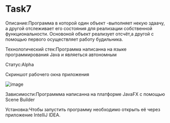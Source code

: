 # Task7

Описание:Программа в которой один объект -выполняет некую здаачу, а другой отслеживает его состояния для реализации собственной функциональности.
Основоной объект реализует отсчёт,а другой с помощью первого осуществляет работу будильника.

Технологический стек:Программа написанна на языке программирования Java и являеться автономным

Статус:Alpha


Скриншот рабочего окна приложения
 
![image](https://user-images.githubusercontent.com/113668685/208632771-e13e5f45-5c5c-4d40-8a23-1c1e5fdb3de4.png)

Зависимости:Программма написанна на платформе JavaFX с помощью Scene Builder

Установка:Чтобы запустить программу необходимо открыть её через приложение IntelliJ IDEA.
